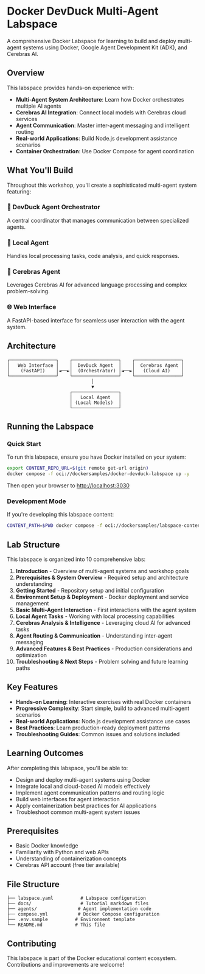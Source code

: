 # Docker DevDuck Multi-Agent Labspace

A comprehensive Docker Labspace for learning to build and deploy multi-agent systems using Docker, Google Agent Development Kit (ADK), and Cerebras AI.

## Overview

This labspace provides hands-on experience with:

- **Multi-Agent System Architecture**: Learn how Docker orchestrates multiple AI agents
- **Cerebras AI Integration**: Connect local models with Cerebras cloud services  
- **Agent Communication**: Master inter-agent messaging and intelligent routing
- **Real-world Applications**: Build Node.js development assistance scenarios
- **Container Orchestration**: Use Docker Compose for agent coordination

## What You'll Build

Throughout this workshop, you'll create a sophisticated multi-agent system featuring:

### 🎼 DevDuck Agent Orchestrator
A central coordinator that manages communication between specialized agents.

### 🤖 Local Agent
Handles local processing tasks, code analysis, and quick responses.

### 🧠 Cerebras Agent  
Leverages Cerebras AI for advanced language processing and complex problem-solving.

### 🌐 Web Interface
A FastAPI-based interface for seamless user interaction with the agent system.

## Architecture

```
┌─────────────────┐    ┌─────────────────┐    ┌─────────────────┐
│   Web Interface │    │  DevDuck Agent  │    │  Cerebras Agent │
│    (FastAPI)    │◄──►│  (Orchestrator) │◄──►│   (Cloud AI)    │
└─────────────────┘    └─────────────────┘    └─────────────────┘
                               │
                               ▼
                       ┌─────────────────┐
                       │   Local Agent   │
                       │ (Local Models)  │
                       └─────────────────┘
```

## Running the Labspace

### Quick Start

To run this labspace, ensure you have Docker installed on your system:

```bash
export CONTENT_REPO_URL=$(git remote get-url origin)
docker compose -f oci://dockersamples/docker-devduck-labspace up -y
```

Then open your browser to [http://localhost:3030](http://localhost:3030)

### Development Mode

If you're developing this labspace content:

```bash
CONTENT_PATH=$PWD docker compose -f oci://dockersamples/labspace-content-dev up
```

## Lab Structure

This labspace is organized into 10 comprehensive labs:

1. **Introduction** - Overview of multi-agent systems and workshop goals
2. **Prerequisites & System Overview** - Required setup and architecture understanding
3. **Getting Started** - Repository setup and initial configuration
4. **Environment Setup & Deployment** - Docker deployment and service management
5. **Basic Multi-Agent Interaction** - First interactions with the agent system
6. **Local Agent Tasks** - Working with local processing capabilities
7. **Cerebras Analysis & Intelligence** - Leveraging cloud AI for advanced tasks
8. **Agent Routing & Communication** - Understanding inter-agent messaging
9. **Advanced Features & Best Practices** - Production considerations and optimization
10. **Troubleshooting & Next Steps** - Problem solving and future learning paths

## Key Features

- **Hands-on Learning**: Interactive exercises with real Docker containers
- **Progressive Complexity**: Start simple, build to advanced multi-agent scenarios
- **Real-world Applications**: Node.js development assistance use cases
- **Best Practices**: Learn production-ready deployment patterns
- **Troubleshooting Guides**: Common issues and solutions included

## Learning Outcomes

After completing this labspace, you'll be able to:

- Design and deploy multi-agent systems using Docker
- Integrate local and cloud-based AI models effectively
- Implement agent communication patterns and routing logic
- Build web interfaces for agent interaction
- Apply containerization best practices for AI applications
- Troubleshoot common multi-agent system issues

## Prerequisites

- Basic Docker knowledge
- Familiarity with Python and web APIs
- Understanding of containerization concepts
- Cerebras API account (free tier available)

## File Structure

```
├── labspace.yaml          # Labspace configuration
├── docs/                  # Tutorial markdown files
├── agents/               # Agent implementation code
├── compose.yml           # Docker Compose configuration
├── .env.sample          # Environment template
└── README.md            # This file
```

## Contributing

This labspace is part of the Docker educational content ecosystem. Contributions and improvements are welcome!


